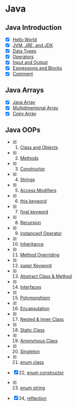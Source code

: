 # Java

## Java Introduction

- [x] [Hello World]()
- [x] [JVM, JRE, and JDK]()
- [x] [Data Types]()
- [x] [Operators]()
- [x] [Input and Output]()
- [x] [Expressions and Blocks]()
- [x] [Comment]()

## Java Arrays

- [x] [Java Array]()
- [x] [Multidimenional Array]()
- [x] [Copy Array]()

## Java OOPs

 - [x] 1. [Class and Objects]()
 - [x] 2. [Methods]()
 - [x] 3. [Constructor]()
 - [x] 4. [Strings]()
 - [x] 5. [Access Modifiers]()
 - [x] 6. [this keyword]()
 - [x] 7. [final keyword]()
 - [x] 8. [Recursion]()
 - [x] 9. [instanceof Operator]()
 - [x] 10. [Inheritance]()
 - [x] 11. [Method Overriding]()
 - [x] 12. [super Keyword]()
 - [x] 13. [Abstract Class & Method]()
 - [x] 14. [Interfaces]()
 - [x] 15. [Polymorphism]()
 - [x] 16. [Encapsulation]()
 - [x] 17. [Nested & Inner Class]()
 - [x] 18. [Static Class]()
 - [x] 19. [Anonymous Class]()
 - [x] 20. [Singleton]()
 - [x] 21. [enum class]()
 - [x] 22, [enum constructor]()
 - [x] 23. [enum string]()
 - [x] 24, [reflection]()
 
 
 
